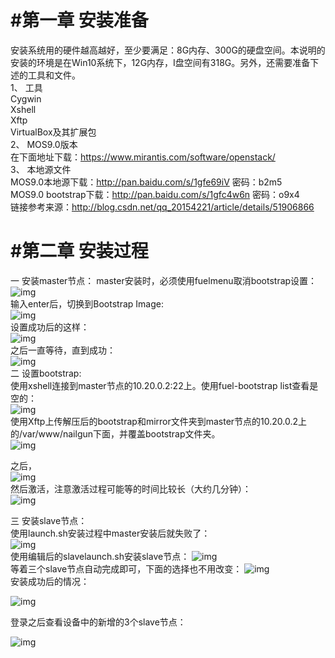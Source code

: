 ﻿#  #第一章 安装准备
安装系统用的硬件越高越好，至少要满足：8G内存、300G的硬盘空间。本说明的安装的环境是在Win10系统下，12G内存，I盘空间有318G。另外，还需要准备下述的工具和文件。  
1、	工具  
Cygwin  
Xshell  
Xftp  
VirtualBox及其扩展包  
2、	MOS9.0版本    
在下面地址下载：https://www.mirantis.com/software/openstack/  
3、	本地源文件  
 MOS9.0本地源下载：http://pan.baidu.com/s/1gfe69iV 密码：b2m5  
MOS9.0 bootstrap下载：http://pan.baidu.com/s/1gfc4w6n 密码：o9x4  
链接参考来源：http://blog.csdn.net/qq_20154221/article/details/51906866  

 
#  #第二章	安装过程
一 安装master节点：
master安装时，必须使用fuelmenu取消bootstrap设置：  
 ![img](https://raw.githubusercontent.com/gyf821/Hello-World/master/pic/bootstrap.png)  
输入enter后，切换到Bootstrap Image:  
![img](https://raw.githubusercontent.com/gyf821/Hello-World/master/pic/bootstrap01.png)  
设置成功后的这样：  
![img](https://raw.githubusercontent.com/gyf821/Hello-World/master/pic/bootstrap02.png)  
之后一直等待，直到成功：  
![img](https://raw.githubusercontent.com/gyf821/Hello-World/master/pic/mastersucess.png)  
 二 设置bootstrap:  
 使用xshell连接到master节点的10.20.0.2:22上。使用fuel-bootstrap list查看是空的：  
 ![img](https://raw.githubusercontent.com/gyf821/Hello-World/master/pic/bootstrap201.png)  
使用Xftp上传解压后的bootstrap和mirror文件夹到master节点的10.20.0.2上的/var/www/nailgun下面，并覆盖bootstrap文件夹。  
![img](https://raw.githubusercontent.com/gyf821/Hello-World/master/pic/bootstrap202.png)   

之后，  
![img](https://raw.githubusercontent.com/gyf821/Hello-World/master/pic/bootstrap203.png)   
然后激活，注意激活过程可能等的时间比较长（大约几分钟）：  
![img](https://raw.githubusercontent.com/gyf821/Hello-World/master/pic/bootstrap204.png)   


三 安装slave节点：  
使用launch.sh安装过程中master安装后就失败了：  
 ![img](https://raw.githubusercontent.com/gyf821/Hello-World/master/pic/bootstrap301.png)  
使用编辑后的slavelaunch.sh安装slave节点：
 ![img](https://raw.githubusercontent.com/gyf821/Hello-World/master/pic/bootstrap302.png)  
等着三个slave节点自动完成即可，下面的选择也不用改变：
 ![img](https://raw.githubusercontent.com/gyf821/Hello-World/master/pic/bootstrap303.png)  
安装成功后的情况：  

![img](https://raw.githubusercontent.com/gyf821/Hello-World/master/pic/bootstrap304.png)  
 

 

登录之后查看设备中的新增的3个slave节点：  
 
![img](https://raw.githubusercontent.com/gyf821/Hello-World/master/pic/bootstrap305.png)  
